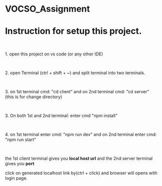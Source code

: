 # VOCSO_Assignment

<h1>Instruction for setup this project.</h1><br>
<p>1. open this project on vs code (or any other IDE)</p><br>
<p>2. open Terminal (ctrl + shift + ~) and split terminal into two terminals.</p><br>
<p>3. on 1st terminal cmd: "cd client" and on 2nd terminal cmd: "cd server" (this is for change directory)</p><br>
<p>3. On both 1st and 2nd terminal: enter cmd "npm install"</p><br>
<p>4. on 1st terminal enter cmd: "npm run dev" and on 2nd terminal enter cmd: "npm run start"</p><br>
<p>the 1st client terminal gives you <b>local host url</b> and the 2nd server terminal gives you <b>port</b></p>
<p>click on generated localhost link by(ctrl + click) and browser will opens with login page.</p>

